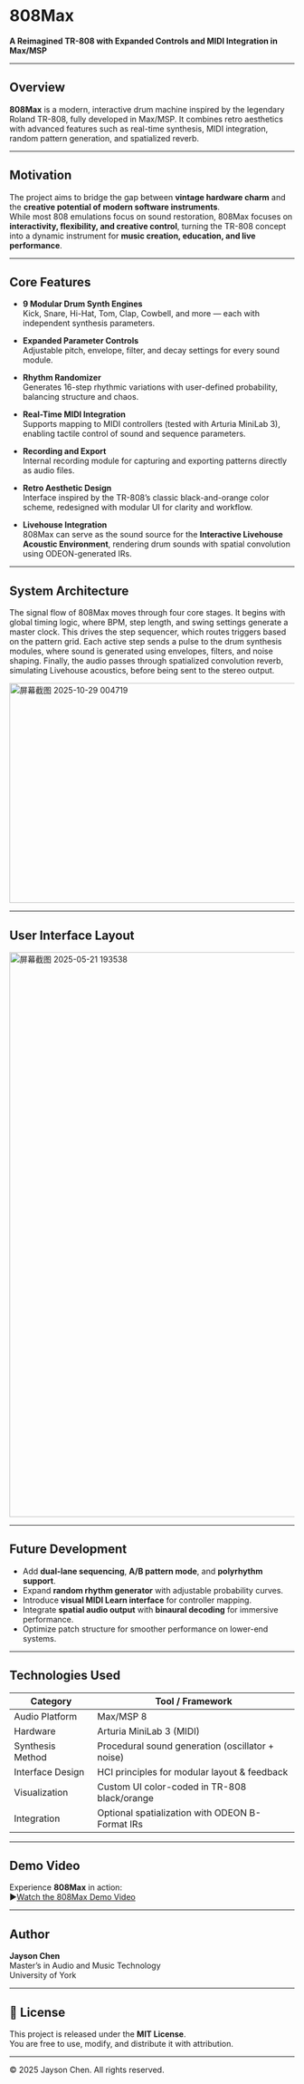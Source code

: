 # 808Max  
**A Reimagined TR-808 with Expanded Controls and MIDI Integration in Max/MSP**  


---

## Overview

**808Max** is a modern, interactive drum machine inspired by the legendary Roland TR-808, fully developed in Max/MSP. 
It combines retro aesthetics with advanced features such as real-time synthesis, MIDI integration, random pattern generation, and spatialized reverb.

---

## Motivation

The project aims to bridge the gap between **vintage hardware charm** and the **creative potential of modern software instruments**.  
While most 808 emulations focus on sound restoration, 808Max focuses on **interactivity, flexibility, and creative control**, turning the TR-808 concept into a dynamic instrument for **music creation, education, and live performance**.

---

## Core Features

-  **9 Modular Drum Synth Engines**  
  Kick, Snare, Hi-Hat, Tom, Clap, Cowbell, and more — each with independent synthesis parameters.

-  **Expanded Parameter Controls**  
  Adjustable pitch, envelope, filter, and decay settings for every sound module.

-  **Rhythm Randomizer**  
  Generates 16-step rhythmic variations with user-defined probability, balancing structure and chaos.

-  **Real-Time MIDI Integration**  
  Supports mapping to MIDI controllers (tested with Arturia MiniLab 3), enabling tactile control of sound and sequence parameters.

-  **Recording and Export**  
  Internal recording module for capturing and exporting patterns directly as audio files.

-  **Retro Aesthetic Design**  
  Interface inspired by the TR-808’s classic black-and-orange color scheme, redesigned with modular UI for clarity and workflow.

-  **Livehouse Integration**  
  808Max can serve as the sound source for the **Interactive Livehouse Acoustic Environment**, rendering drum sounds with spatial convolution using ODEON-generated IRs.

---

## System Architecture
The signal flow of 808Max moves through four core stages. It begins with global timing logic, where BPM, step length, and swing settings generate a master clock. This drives the step sequencer, which routes triggers based on the pattern grid. Each active step sends a pulse to the drum synthesis modules, where sound is generated using envelopes, filters, and noise shaping. Finally, the audio passes through spatialized convolution reverb, simulating Livehouse acoustics, before being sent to the stereo output.

<img width="1866" height="388" alt="屏幕截图 2025-10-29 004719" src="https://github.com/user-attachments/assets/dc046ca5-e238-4bf6-a75a-8ee8b44f1ea8" />

---
## User Interface Layout
<img width="1587" height="997" alt="屏幕截图 2025-05-21 193538" src="https://github.com/user-attachments/assets/9b319065-7422-4aeb-827d-7638e5a5d427" />


---

##  Future Development

-  Add **dual-lane sequencing**, **A/B pattern mode**, and **polyrhythm support**.  
-  Expand **random rhythm generator** with adjustable probability curves.  
-  Introduce **visual MIDI Learn interface** for controller mapping.  
-  Integrate **spatial audio output** with **binaural decoding** for immersive performance.  
-  Optimize patch structure for smoother performance on lower-end systems.

---

##  Technologies Used

| Category | Tool / Framework |
|-----------|------------------|
| Audio Platform | Max/MSP 8 |
| Hardware | Arturia MiniLab 3 (MIDI) |
| Synthesis Method | Procedural sound generation (oscillator + noise) |
| Interface Design | HCI principles for modular layout & feedback |
| Visualization | Custom UI color-coded in TR-808 black/orange |
| Integration | Optional spatialization with ODEON B-Format IRs |

---

##  Demo Video

Experience **808Max** in action:  
▶️[Watch the 808Max Demo Video](https://youtu.be/ZfJ-HfxT5DA?si=645u2l-Ezt4ePwPP)

---

##  Author

**Jayson Chen**  
Master’s in Audio and Music Technology  
University of York  

 
---

## 📜 License

This project is released under the **MIT License**.  
You are free to use, modify, and distribute it with attribution.

---

© 2025 Jayson Chen. All rights reserved.
